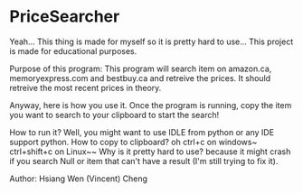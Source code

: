 # PriceSearcher
Yeah... This thing is made for myself so it is pretty hard to use... 
This project is made for educational purposes. 

Purpose of this program:
This program will search item on amazon.ca, memoryexpress.com and bestbuy.ca and retreive the prices. It should retreive the most recent prices in theory. 

Anyway, here is how you use it. 
Once the program is running, copy the item you want to search to your clipboard to start the search!

How to run it? Well, you might want to use IDLE from python or any IDE support python. 
How to copy to clipboard? oh ctrl+c on windows~ ctrl+shift+c on Linux~~ 
Why is it pretty hard to use? because it might crash if you search Null or item that can't have a result (I'm still trying to fix it).


Author:
Hsiang Wen (Vincent) Cheng
